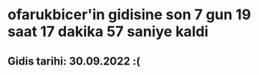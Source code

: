 # ofarukbicer'in gidisine son 7 gun 19 saat 17 dakika 57 saniye kaldi

## Gidis tarihi: 30.09.2022 :(